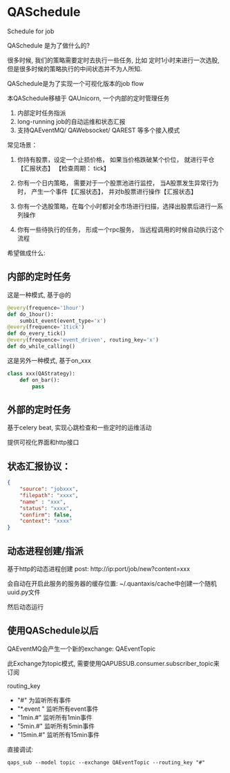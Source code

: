 # QASchedule
Schedule for job


QASchedule 是为了做什么的?


很多时候, 我们的策略需要定时去执行一些任务, 比如 定时1小时来进行一次选股, 但是很多时候的策略执行的中间状态并不为人所知.

QASchedule是为了实现一个可视化版本的job flow


本QASchedule移植于 QAUnicorn, 一个内部的定时管理任务


1. 内部定时任务指派
2. long-running job的自动运维和状态汇报
3. 支持QAEventMQ/ QAWebsocket/ QAREST 等多个接入模式



常见场景：

1. 你持有股票，设定一个止损价格， 如果当价格跌破某个价位， 就进行平仓【汇报状态】 【检查周期： tick】

2. 你有一个日内策略， 需要对于一个股票池进行监控， 当A股票发生异常行为时， 产生一个事件【汇报状态】， 并对b股票进行操作【汇报状态】

3. 你有一个选股策略，在每个小时都对全市场进行扫描，选择出股票后进行一系列操作

4. 你有一些待执行的任务， 形成一个rpc服务， 当远程调用的时候自动执行这个流程


希望做成什么:

## 内部的定时任务
这是一种模式, 基于@的


```python
@every(frequence='1hour')
def do_1hour():
    sumbit_event(event_type='x')
@every(frequence='1tick')
def do_every_tick()
@every(frequence='event_driven', routing_key='x')
def do_while_calling()
```
这是另外一种模式, 基于on_xxx

```python
class xxx(QAStrategy):
    def on_bar():
        pass
```

## 外部的定时任务

基于celery beat, 实现心跳检查和一些定时的运维活动

提供可视化界面和http接口




## 状态汇报协议：


```json
{
    "source": "jobxxx",
    "filepath": "xxxx",
    "name" : "xxx",
    "status": "xxxx",
    "confirm": false,
    "context": "xxxx"
}
```

## 动态进程创建/指派

基于http的动态进程创建
post: http://ip:port/job/new?content=xxx

会自动在开启此服务的服务器的缓存位置: ~/.quantaxis/cache中创建一个随机uuid.py文件

然后动态运行



## 使用QASchedule以后

QAEventMQ会产生一个新的exchange: QAEventTopic

此Exchange为topic模式, 需要使用QAPUBSUB.consumer.subscriber_topic来订阅

routing_key 

- "#"  为监听所有事件
- "*.event " 监听所有event事件
- "1min.#" 监听所有1min事件
- "5min.#" 监听所有5min事件
- "15min.#" 监听所有15min事件

直接调试: 

```
qaps_sub --model topic --exchange QAEventTopic --routing_key "#"
```